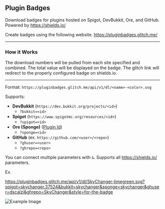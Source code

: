 ## Plugin Badges

Download badges for plugins hosted on Spigot, DevBukkit, Ore, and GitHub. Powered by https://shields.io/

Create badges using the following website. https://pluginbadges.glitch.me/

---

### How it Works

The download numbers will be pulled from each site specified and combined. The total value will be displayed on the badge. The glitch link will redirect to the properly configured badge on shields.io.

---

Format: `https://pluginbadges.glitch.me/api/v1/dl/<name>-<color>.svg`

Supports:
  * **DevBukkit** (`https://dev.bukkit.org/projects/<id>`)
    * `?bukkit=<id>`
  * **Spigot** (`https://www.spigotmc.org/resources/<id>`)
    * `?spigot=<id>`
  * **Ore (Sponge)** ([Plugin Id](https://docs.spongepowered.org/stable/en/ore/routes/project.html))
    * `?sponge=<id>`
  * **GitHub** (ex. `https://github.com/<user>/<repo>`)
    * `?ghuser=<user>`
    * `?ghrepo=<repo>`

You can connect multiple parameters with `&`. Supports all https://shields.io/ parameters.

Ex.

https://pluginbadges.glitch.me/api/v1/dl/SkyChanger-limegreen.svg?spigot=skychanger.37524&bukkit=skychanger&sponge=skychanger&ghuser=dscalzi&ghrepo=SkyChanger&style=for-the-badge

![Example Image](https://pluginbadges.glitch.me/api/v1/dl/SkyChanger-limegreen.svg?spigot=skychanger.37524&bukkit=skychanger&sponge=skychanger&ghuser=dscalzi&ghrepo=SkyChanger&style=for-the-badge)